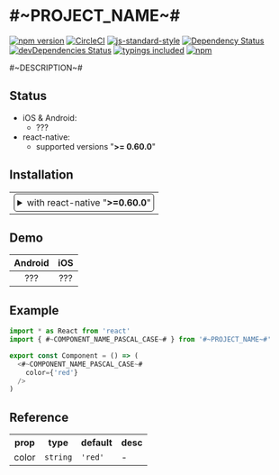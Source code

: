 # #~PROJECT_NAME~#
[![npm version](https://badge.fury.io/js/#~PROJECT_NAME~#.svg)](https://badge.fury.io/js/#~PROJECT_NAME~#)
[![CircleCI](https://circleci.com/gh/#~GITHUB_USERNAME~#/#~PROJECT_NAME~#.svg?style=svg)](https://circleci.com/gh/#~GITHUB_USERNAME~#/#~PROJECT_NAME~#)
[![js-standard-style](https://img.shields.io/badge/code%20style-standard-brightgreen.svg)](https://github.com/standard/standard)
[![Dependency Status](https://david-dm.org/#~NPM_USERNAME~#/#~PROJECT_NAME~#.svg)](https://david-dm.org/#~NPM_USERNAME~#/#~PROJECT_NAME~#)
[![devDependencies Status](https://david-dm.org/#~NPM_USERNAME~#/#~PROJECT_NAME~#/dev-status.svg)](https://david-dm.org/#~NPM_USERNAME~#/#~PROJECT_NAME~#?type=dev)
[![typings included](https://img.shields.io/badge/typings-included-brightgreen.svg?t=1495378566925)](package.json)
[![npm](https://img.shields.io/npm/l/express.svg)](https://www.npmjs.com/package/#~PROJECT_NAME~#)

#~DESCRIPTION~#

## Status

- iOS & Android:
  - ???
- react-native:
  - supported versions "<strong>&gt;= 0.60.0</strong>"

## Installation

<table>
<td>
<details style="border: 1px solid; border-radius: 5px; padding: 5px">
  <summary>with react-native "<strong>&gt;=0.60.0</strong>"</summary>

### 0. Setup Swift and Kotlin

- Open your iOS project in Xcode and create empty Swift file and bridging header to enable Swift support
- Modify `android/build.gradle`:

  ```diff
  buildscript {
    ext {
      ...
  +   kotlinVersion = "1.3.41"
    }
  ...

    dependencies {
  +   classpath("org.jetbrains.kotlin:kotlin-gradle-plugin:${kotlinVersion}")
      ...
  ```

### 1. Install latest version from npm

`$ npm i #~PROJECT_NAME~# -S`

### 2. Install pods

`$ cd ios && pod install && cd ..`

</details>
</td>
</table>

## Demo

 Android                                       |  iOS
:---------------------------------------------:|:---------------------------------------------:
???  |  ???

## Example

```jsx
import * as React from 'react'
import { #~COMPONENT_NAME_PASCAL_CASE~# } from '#~PROJECT_NAME~#'

export const Component = () => (
  <#~COMPONENT_NAME_PASCAL_CASE~#
    color={'red'}
  />
)
```

## Reference

<table>
  <tr>
    <th>prop</th>
    <th>type</th>
    <th>default</th>
    <th>desc</th>
  </tr>
  <tr>
    <td>color</td>
    <td><code>string</code></td>
    <td><code>'red'</code></td>
    <td>-</td>
  </tr>
</table>
